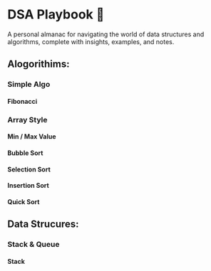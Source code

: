 # DSA Playbook 🥷
A personal almanac for navigating the world of data structures and algorithms, complete with insights, examples, and notes.

## Alogorithims:

### Simple Algo
#### Fibonacci
### Array Style
#### Min / Max Value
#### Bubble Sort
#### Selection Sort
#### Insertion Sort
#### Quick Sort

## Data Strucures:
### Stack & Queue
#### Stack
